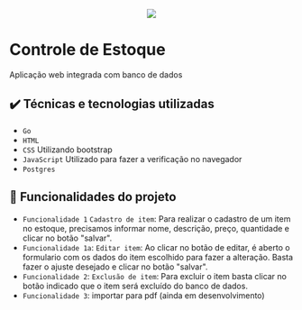 <p align="center">
<img src="http://img.shields.io/static/v1?label=STATUS&message=EM%20DESENVOLVIMENTO&color=GREEN&style=for-the-badge"/>
</p>


# Controle de Estoque 
Aplicação web integrada com banco de dados



## ✔️ Técnicas e tecnologias utilizadas
- `Go`
- `HTML`
- `CSS` Utilizando bootstrap
- `JavaScript` Utilizado para fazer a verificação no navegador
- `Postgres`




## 🔨 Funcionalidades do projeto

- `Funcionalidade 1` `Cadastro de item`: Para realizar o cadastro de um item no estoque, precisamos informar nome, descrição, preço, quantidade e clicar no botão "salvar".
- `Funcionalidade 1a`: `Editar item`: Ao clicar no botão de editar, é aberto o formulario com os dados do item escolhido para fazer a alteração. Basta fazer o ajuste desejado e clicar no botão "salvar".
- `Funcionalidade 2`: `Exclusão de item`: Para excluir o item basta clicar no botão indicado que o item será excluído do banco de dados. 
- `Funcionalidade 3`: importar para pdf (ainda em desenvolvimento)


